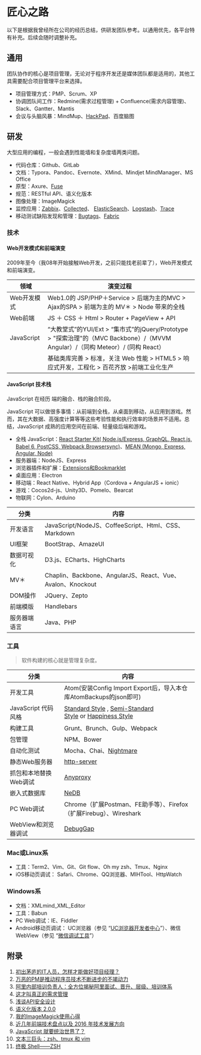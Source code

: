 # 匠心之路

以下是根据我曾经所在公司的经历总结，供研发团队参考。以通用优先，各平台特有补充。后续会随时调整补充。

## 通用

团队协作的核心是项目管理，无论对于程序开发还是媒体团队都是适用的，其他工具需要配合项目管理平台来选择。
- 项目管理方式：PMP、Scrum、XP
- 协调团队间工作：Redmine(需求过程管理) + Confluence(需求内容管理)、Slack、Gantter、Mantis
- 会议与头脑风暴：MindMup、[HackPad](https://hackpad.com/)、百度脑图

## 研发

大型应用的编程，一般会遇到性能墙和复杂度墙两类问题。
- 代码仓库：Github、GitLab
- 文档：Typora、Pandoc、Evernote、XMind、Mindjet MindManager、MS Office
- 原型：Axure、[Fuse](https://www.fusetools.com/)
- 规范：RESTful API、语义化版本
- 图像处理：ImageMagick
- 监控应用：[Zabbix](http://www.zabbix.com/)、[Collected](https://collectd.org/)、 [ElasticSearch](https://www.elastic.co/products/elasticsearch)、[Logstash](https://www.elastic.co/products/logstash)、[Trace](https://trace.risingstack.com/)
- 移动测试缺陷发现和管理：[Bugtags](https://www.bugtags.com/)、[Fabric](https://get.fabric.io/)

### 技术

#### Web开发模式和前端演变

2009年至今（我08年开始接触Web开发，之前只能找老前辈了），Web开发模式和前端演变。

| 领域         | 演变过程                                     |
| ---------- | ---------------------------------------- |
| Web开发模式    | Web1.0的 JSP/PHP＋Service > 后端为主的MVC > Ajax的SPA > 前端为主的 MV＊ > Node 带来的全栈 |
| Web前端      | JS ＋ CSS ＋ Html > Router + PageView + API |
| JavaScript | “大教堂式”的YUI/Ext  > “集市式”的jQuery/Prototype > "探索治理"的（MVC Backbone）/（MVVM Angular）/（同构 Meteor）/ (同构 React） |
|            | 基础类库完善 > 标准，关注 Web 性能 > HTML5 > 响应式开发，工程化 > 百花齐放 >前端工业化生产 |

#### JavaScript 技术栈

JavaScript 在经历 端的融合、栈的融合阶段。

JavaScript 可以做很多事情：从前端到全栈，从桌面到移动，从应用到游戏。然而，其在大数据、高强度计算等等这些考验性能和执行效率的场景并不适用。总结，JavaScript 成熟的应用空间在前端、轻量级后端和游戏。

- 全栈 JavaScript：[React Starter Kit( Node.js/Express, GraphQL, React.js, Babel 6, PostCSS, Webpack,Browsersync)](https://github.com/kriasoft/react-starter-kit)、[MEAN (Mongo, Express, Angular, Node)](http://mean.io/#!/)
- 服务器端：NodeJS、Express
- 浏览器插件和扩展：[Extensions和Bookmarklet](https://github.com/TingGe/chrome-extensions/blob/master/README.md)
- 桌面应用：Electron
- 移动端：React Native、Hybrid App（Cordova + AngularJS + ionic）
- 游戏：Cocos2d-js、Unity3D、Pomelo、Bearcat
- 物联网：Cylon、Arduino


| 分类     | 内容                                       |
| ------ | ---------------------------------------- |
| 开发语言   | JavaScript/NodeJS、CoffeeScript、Html、CSS、Markdown |
| UI框架   | BootStrap、AmazeUI                        |
| 数据可视化  | D3.js、ECharts、HighCharts                 |
| MV＊    | Chaplin、Backbone、AngularJS、React、Vue、Avalon、Knockout |
| DOM操作  | JQuery、Zepto                             |
| 前端模版   | Handlebars                               |
| 服务器端语言 | Java、PHP                                 |

### 工具

> 软件构建的核心就是管理复杂度。

| 分类              | 内容                                       |
| --------------- | ---------------------------------------- |
| 开发工具            | Atom(安装Config Import Export后，导入本仓库AtomBackups的json即可) |
| JavaScript 代码风格 | [Standard Style](https://github.com/feross/standard) , [Semi-Standard Style](https://github.com/Flet/semistandard) or [Happiness Style](https://github.com/jedwatson/happiness) |
| 构建工具            | Grunt、Brunch、Gulp、Webpack                |
| 包管理             | NPM、Bower                                |
| 自动化测试           | Mocha、Chai、[Nightmare](http://www.nightmarejs.org/) |
| 静态Web服务器        | [http-server](https://github.com/indexzero/http-server) |
| 抓包和本地替换Web调试    | [Anyproxy](https://github.com/alibaba/anyproxy) |
| 嵌入式数据库          | [NeDB](https://github.com/louischatriot/nedb) |
| PC Web调试        | Chrome（扩展Postman、FE助手等）、Firefox（扩展Firebug）、Wireshark |
| WebView和浏览器调试   | [DebugGap](http://www.debuggap.com/)     |

### Mac或Linux系

- 工具：Term2、Vim、Git、Git flow、Oh my zsh、Tmux、Nginx
- iOS移动页调试： Safari、Chrome、QQ浏览器、MIHTool、HttpWatch

### Windows系

- 文档：XMLmind_XML_Editor
- 工具：Babun
- PC Web调试：IE、Fiddler
- Android移动页调试： UC浏览器（参见 “[UC浏览器开发者中心](http://www.uc.cn/business/developer/)”）、微信WebView（参见 “[微信调试工具](http://blog.qqbrowser.cc/)”）

## 附录

1. [初出茅庐的IT人员，怎样才能做好项目经理？](http://www.jianshu.com/p/2f737f8fe75f)
2. [万恶的PM是推动程序员技术不断进步的不竭动力](http://www.jianshu.com/p/ebd7a8b9bff9)
3. [阿里内部培训负责人：全方位揭秘阿里面试、晋升、层级、培训体系](http://mp.weixin.qq.com/s?__biz=MjM5MzIxNTQ2MA==&mid=402806994&idx=1&sn=77d8fda6912c16a617e82229e8cc1a52&scene=23&srcid=0319fD0Qyeu9idm7xvmZbbiY#rd)
4. [这才叫真正的需求管理](http://www.jianshu.com/p/507fea3e2a20)
5. [浅谈API安全设计](http://www.jianshu.com/p/d7c52d113a68)
6. [语义化版本 2.0.0](http://semver.org/lang/zh-CN/)
7. [我的ImageMagick使用心得](http://www.charry.org/docs/linux/ImageMagick/ImageMagick.html)
8. [近几年前端技术盘点以及 2016 年技术发展方向](http://taobaofed.org/blog/2016/01/04/font-end-tech-inventory/)
9. [JavaScript 就要统治世界了？](https://segmentfault.com/a/1190000003767058)
10. [文本三巨头：zsh、tmux 和 vim](http://blog.jobbole.com/86571/)
11. [终极 Shell——ZSH](http://zhuanlan.zhihu.com/mactalk/19556676)
